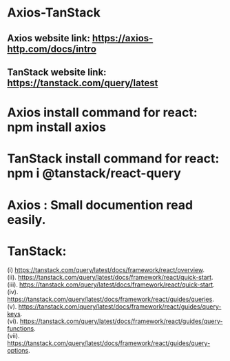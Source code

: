 # Axios-TanStack
## Axios website link:   https://axios-http.com/docs/intro
## TanStack website link:   https://tanstack.com/query/latest

# Axios install command for react: npm install axios
# TanStack install command for react:  npm i @tanstack/react-query

# Axios : Small documention read easily.

# TanStack: 
(i) https://tanstack.com/query/latest/docs/framework/react/overview.  <br>
(ii). https://tanstack.com/query/latest/docs/framework/react/quick-start.   <br>
(iii). https://tanstack.com/query/latest/docs/framework/react/quick-start.   <br>
(iv). https://tanstack.com/query/latest/docs/framework/react/guides/queries.   <br>
(v). https://tanstack.com/query/latest/docs/framework/react/guides/query-keys.   <br>
(vi). https://tanstack.com/query/latest/docs/framework/react/guides/query-functions.   <br>
(vii). https://tanstack.com/query/latest/docs/framework/react/guides/query-options.   <be>
[^1]: This is the footnote content.

  

